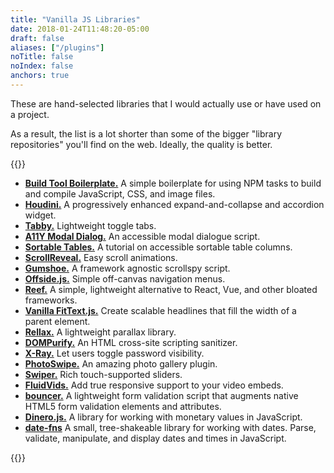 ```yaml
---
title: "Vanilla JS Libraries"
date: 2018-01-24T11:48:20-05:00
draft: false
aliases: ["/plugins"]
noTitle: false
noIndex: false
anchors: true
---
```


These are hand-selected libraries that I would actually use or have used on a project.

As a result, the list is a lot shorter than some of the bigger "library repositories" you'll find on the web. Ideally, the quality is better.

{{<cta for="funnel">}}

- **[Build Tool Boilerplate.](https://github.com/cferdinandi/build-tool-boilerplate)** A simple boilerplate for using NPM tasks to build and compile JavaScript, CSS, and image files.
- **[Houdini.](https://github.com/cferdinandi/houdini/)** A progressively enhanced expand-and-collapse and accordion widget.
- **[Tabby.](https://github.com/cferdinandi/tabby/)** Lightweight toggle tabs.
- **[A11Y Modal Dialog.](https://github.com/scottaohara/accessible_modal_window)** An accessible modal dialogue script.
- **[Sortable Tables.](https://adrianroselli.com/2021/04/sortable-table-columns.html)** A tutorial on accessible sortable table columns.
- **[ScrollReveal.](https://scrollrevealjs.org/)** Easy scroll animations.
- **[Gumshoe.](https://github.com/cferdinandi/gumshoe/)** A framework agnostic scrollspy script.
- **[Offside.js.](https://github.com/toomuchdesign/offside)** Simple off-canvas navigation menus.
- **[Reef.](https://github.com/cferdinandi/reef/)** A simple, lightweight alternative to React, Vue, and other bloated frameworks.
- **[Vanilla FitText.js.](https://github.com/adactio/FitText.js)** Create scalable headlines that fill the width of a parent element.
- **[Rellax.](https://dixonandmoe.com/rellax/)** A lightweight parallax library.
- **[DOMPurify.](https://github.com/cure53/DOMPurify)** An HTML cross-site scripting sanitizer.
- **[X-Ray.](https://github.com/cferdinandi/x-ray/)** Let users toggle password visibility.
- **[PhotoSwipe.](http://photoswipe.com/)** An amazing photo gallery plugin.
- **[Swiper.](http://idangero.us/swiper/)** Rich touch-supported sliders.
- **[FluidVids.](https://github.com/toddmotto/fluidvids)** Add true responsive support to your video embeds.
- **[bouncer.](https://github.com/cferdinandi/bouncer)** A lightweight form validation script that augments native HTML5 form validation elements and attributes.
- **[Dinero.js.](https://sarahdayan.github.io/dinero.js/)** A library for working with monetary values in JavaScript.
- **[date-fns](https://date-fns.org/)** A small, tree-shakeable library for working with dates. Parse, validate, manipulate, and display dates and times in JavaScript.

{{<mailchimp intro="true">}}